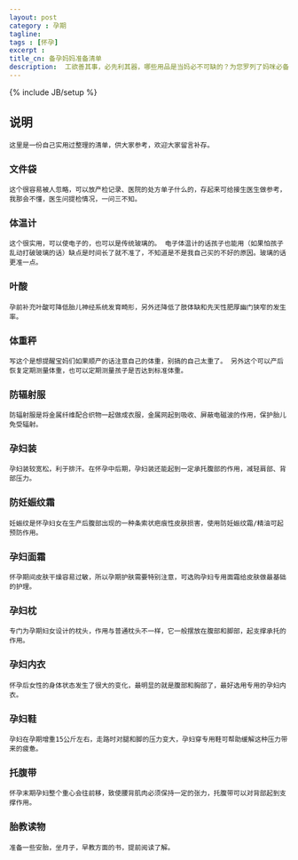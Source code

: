 ```yaml
---
layout: post
category : 孕期
tagline: 
tags : [怀孕]
excerpt : 
title_cn: 备孕妈妈准备清单 
description:  工欲善其事，必先利其器，哪些用品是当妈必不可缺的？为您罗列了妈咪必备的用品清单
---
```

{% include JB/setup %}

## 说明

	这里是一份自己实用过整理的清单，供大家参考，欢迎大家留言补存。

### 文件袋

	这个很容易被人忽略，可以放产检记录、医院的处方单子什么的，存起来可给接生医生做参考，我那会不懂，医生问提检情况，一问三不知。

### 体温计

	这个很实用，可以使电子的，也可以是传统玻璃的。 电子体温计的话孩子也能用（如果怕孩子乱动打破玻璃的话）缺点是时间长了就不准了，不知道是不是我自己买的不好的原因。玻璃的话更准一点。
	
### 叶酸

	孕前补充叶酸可降低胎儿神经系统发育畸形，另外还降低了肢体缺和先天性肥厚幽门狭窄的发生率。

### 体重秤

	写这个是想提醒宝妈们如果顺产的话注意自己的体重，别搞的自己太重了。 另外这个可以产后恢复定期测量体重，也可以定期测量孩子是否达到标准体重。
	
### 防辐射服

	防辐射服是将金属纤维配合织物一起做成衣服，金属网起到吸收、屏蔽电磁波的作用，保护胎儿免受辐射。

### 孕妇装

	孕妇装较宽松，利于排汗。在怀孕中后期，孕妇装还能起到一定承托腹部的作用，减轻肩部、背部压力。
	
### 防妊娠纹霜

	妊娠纹是怀孕妇女在生产后腹部出现的一种条索状疤痕性皮肤损害，使用防妊娠纹霜/精油可起预防作用。

### 孕妇面霜

	怀孕期间皮肤干燥容易过敏，所以孕期护肤需要特别注意，可选购孕妇专用面霜给皮肤做最基础的护理。
	
### 孕妇枕

	专门为孕期妇女设计的枕头，作用与普通枕头不一样，它一般摆放在腹部和脚部，起支撑承托的作用。
	
### 孕妇内衣

	怀孕后女性的身体状态发生了很大的变化，最明显的就是腹部和胸部了，最好选用专用的孕妇内衣。

### 孕妇鞋

	孕妇在孕期增重15公斤左右，走路时对腿和脚的压力变大，孕妇穿专用鞋可帮助缓解这种压力带来的疲惫。
	
### 托腹带

	怀孕末期孕妇整个重心会往前移，致使腰背肌肉必须保持一定的张力，托腹带可以对背部起到支撑作用。
	
### 胎教读物
 
	准备一些安胎，坐月子，早教方面的书，提前阅读了解。